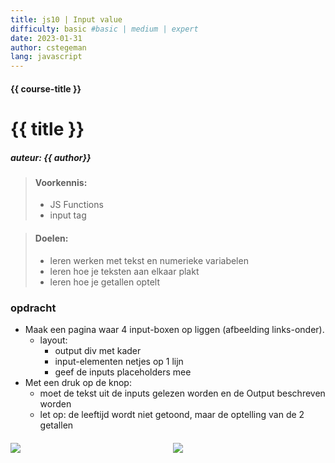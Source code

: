 ```yaml
---
title: js10 | Input value
difficulty: basic #basic | medium | expert
date: 2023-01-31
author: cstegeman
lang: javascript
---
```


#### {{ course-title }}
# {{ title }}
##### auteur: {{ author}}

> #### Voorkennis:  
> * JS Functions 
> * input tag


> #### Doelen:  
> * leren werken met tekst en numerieke variabelen
> * leren hoe je teksten aan elkaar plakt 
> * leren hoe je getallen optelt

### opdracht
* Maak een pagina waar 4 input-boxen op liggen (afbeelding links-onder). 
    * layout:
        * output div met kader
        * input-elementen netjes op 1 lijn
        * geef de inputs placeholders mee
* Met een druk op de knop:
    * moet de tekst uit de inputs gelezen worden en de Output beschreven worden
    * let op: de leeftijd wordt niet getoond, maar de optelling van de 2 getallen 

<div style="display:flex; column-gap:20px; max-width:500px; margin-top:20px;">
    <div style="flex:4">
        <img src="{{ '/_assets/frontend/js10_afb1.png' | url }}">
    </div>
    <div style="flex:4">
        <img src="{{ '/_assets/frontend/js10_afb2.png' | url }}">
    </div>
</div>
